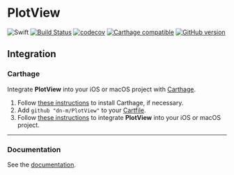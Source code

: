 # PlotView

![Swift](https://img.shields.io/badge/%20in-swift%203.1-orange.svg)
[![Build Status](https://travis-ci.org/dn-m/PlotView.svg?branch=master)](https://travis-ci.org/dn-m/PlotView) 
[![codecov](https://codecov.io/gh/dn-m/PlotView/branch/master/graph/badge.svg)](https://codecov.io/gh/dn-m/PlotView) 
[![Carthage compatible](https://img.shields.io/badge/Carthage-compatible-4BC51D.svg?style=flat)](https://github.com/Carthage/Carthage) 
[![GitHub version](https://badge.fury.io/gh/dn-m%2FPlotView.svg)](https://badge.fury.io/gh/dn-m%2FPlotView) 

## Integration

### Carthage
Integrate **PlotView** into your iOS or macOS project with [Carthage](https://github.com/Carthage/Carthage).

1. Follow [these instructions](https://github.com/Carthage/Carthage#installing-carthage) to install Carthage, if necessary.
2. Add `github "dn-m/PlotView"` to your [Cartfile](https://github.com/Carthage/Carthage/blob/master/Documentation/Artifacts.md#cartfile).
3. Follow [these instructions](https://github.com/Carthage/Carthage#adding-frameworks-to-an-application) to integrate **PlotView** into your iOS or macOS project.

---

### Documentation
See the [documentation](http://dn-m.github.io/PlotView/).

